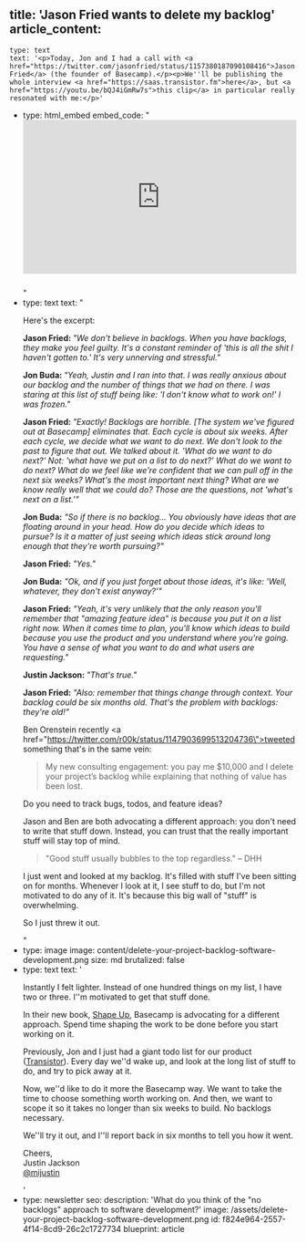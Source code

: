 title: 'Jason Fried wants to delete my backlog'
article_content:
  -
    type: text
    text: '<p>Today, Jon and I had a call with <a href="https://twitter.com/jasonfried/status/1157380187090108416">Jason Fried</a> (the founder of Basecamp).</p><p>We''ll be publishing the whole interview <a href="https://saas.transistor.fm">here</a>, but <a href="https://youtu.be/bQJ4iGmRw7s">this clip</a> in particular really resonated with me:</p>'
  -
    type: html_embed
    embed_code: "<style>.embed-container { position: relative; padding-bottom: 56.25%; margin-bottom:25px; height: 0; overflow: hidden; max-width: 100%; -webkit-filter: grayscale(100%); filter: grayscale(100%); } .embed-container iframe, .embed-container object, .embed-container embed { position: absolute; top: 0; left: 0; width: 100%; height: 100%; }</style><div class='embed-container'><iframe src='https://www.youtube.com/embed//bQJ4iGmRw7s?rel=0' frameborder='0' allowfullscreen></iframe></div>"
  -
    type: text
    text: "<p>Here's the excerpt:</p><p><strong>Jason Fried: </strong><em>\"We don't believe in backlogs. When you have backlogs, they make you feel guilty. It's a constant reminder of 'this is all the shit I haven't gotten to.' It's very unnerving and stressful.\"</em></p><p><strong>Jon Buda: </strong><em>\"Yeah, Justin and I ran into that. I was really anxious about our backlog and the number of things that we had on there. I was staring at this list of stuff being like: 'I don't know what to work on!' I was frozen.\"</em></p><p><strong>Jason Fried: </strong><em>\"Exactly! Backlogs are horrible. [The system we've figured out at Basecamp] eliminates that. Each cycle is about six weeks. After each cycle, we decide what we want to do next. We don't look to the past to figure that out. We talked about it. 'What do we want to do next?' Not: 'what have we put on a list to do next?' What do we want to do next? What do we feel like we're confident that we can pull off in the next six weeks? What's the most important next thing? What are we know really well that we could do? Those are the questions, not 'what's next on a list.'\"</em></p><p><strong>Jon Buda:</strong> <em>\"So if there is no backlog... You obviously have ideas that are floating around in your head. How do you decide which ideas to pursue? Is it a matter of just seeing which ideas stick around long enough that they're worth pursuing?\"</em></p><p><strong>Jason Fried: </strong><em>\"Yes.\"</em></p><p><strong>Jon Buda:</strong> <em>\"Ok, and if you just forget about those ideas, it's like: 'Well, whatever, they don't exist anyway?'\"</em></p><p><strong>Jason Fried:</strong> <em>\"Yeah, it's very unlikely that the only reason you'll remember that \"amazing feature idea\" is because you put it on a list right now. When it comes time to plan, you'll know which ideas to build because you use the product and you understand where you're going. You have a sense of what you want to do and what users are requesting.\"</em></p><p><strong>Justin Jackson: </strong><em>\"That's true.\"</em></p><p><strong>Jason Fried:</strong> <em>\"Also: remember that things change through context. Your backlog could be six months old. That's the problem with backlogs: they're old!\"</em></p><p>Ben Orenstein recently <a href=\"https://twitter.com/r00k/status/1147903699513204736\">tweeted</a> something that's in the same vein:</p><blockquote><p>My new consulting engagement: you pay me $10,000 and I delete your project’s backlog while explaining that nothing of value has been lost.</p></blockquote><p>Do you need to track bugs, todos, and feature ideas?</p><p>Jason and Ben are both advocating a different approach: you don't need to write that stuff down. Instead, you can trust that the really important stuff will stay top of mind.</p><blockquote><p>\"Good stuff usually bubbles to the top regardless.\" – DHH</p></blockquote><p>I just went and looked at my backlog. It's filled with stuff I've been sitting on for months. Whenever I look at it, I see stuff to do, but I'm not motivated to do any of it. It's because this big wall of \"stuff\" is overwhelming.</p><p>So I just threw it out.</p>"
  -
    type: image
    image: content/delete-your-project-backlog-software-development.png
    size: md
    brutalized: false
  -
    type: text
    text: '<p>Instantly I felt lighter. Instead of one hundred things on my list, I have two or three. I''m motivated to get that stuff done.</p><p>In their new book, <a href="https://basecamp.com/shapeup">Shape Up</a>, Basecamp is advocating for a different approach. Spend time shaping the work to be done before you start working on it.&nbsp;</p><p>Previously, Jon and I just had a giant todo list for our product (<a href="https://transistor.fm/?via=justin">Transistor</a>). Every day we''d wake up, and look at the long list of stuff to do, and try to pick away at it.</p><p>Now, we''d like to do it more the Basecamp way. We want to take the time to choose something worth working on. And then, we want to scope it so it takes no longer than six weeks to build. No backlogs necessary.</p><p>We''ll try it out, and I''ll report back in six months to tell you how it went.</p><p>Cheers,<br>Justin Jackson<br><a href="https://twitter.com/mijustin">@mijustin</a></p>'
  -
    type: newsletter
seo:
  description: 'What do you think of the "no backlogs" approach to software development?'
  image: /assets/delete-your-project-backlog-software-development.png
id: f824e964-2557-4f14-8cd9-26c2c1727734
blueprint: article
